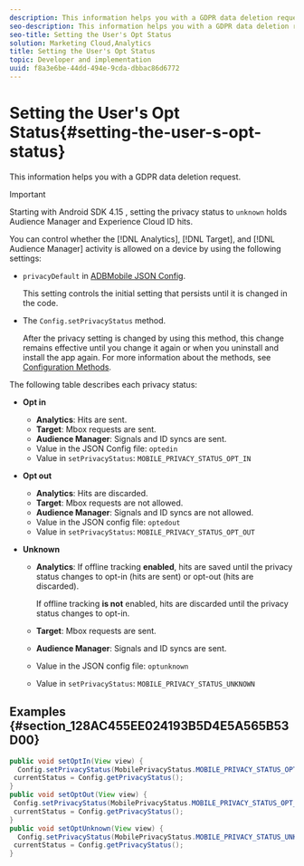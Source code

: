 ```yaml
---
description: This information helps you with a GDPR data deletion request.
seo-description: This information helps you with a GDPR data deletion request.
seo-title: Setting the User's Opt Status
solution: Marketing Cloud,Analytics
title: Setting the User's Opt Status
topic: Developer and implementation
uuid: f8a3e6be-44dd-494e-9cda-dbbac86d6772
---
```


# Setting the User's Opt Status{#setting-the-user-s-opt-status}

This information helps you with a GDPR data deletion request.

>[!IMPORTANT]
>
>Starting with Android SDK 4.15 , setting the privacy status to `unknown` holds Audience Manager and Experience Cloud ID hits.

You can control whether the [!DNL Analytics], [!DNL Target], and [!DNL Audience Manager] activity is allowed on a device by using the following settings:

* `privacyDefault` in [ADBMobile JSON Config](../configuration/json-config/json-config.md#concept_0F700EEE71F94B44A0E4000E6C2DA7FB).

  This setting controls the initial setting that persists until it is changed in the code. 

* The `Config.setPrivacyStatus` method.

  After the privacy setting is changed by using this method, this change remains effective until you change it again or when you uninstall and install the app again. For more information about the methods, see [Configuration Methods](../configuration/methods.md#concept_12F12E3E0E434F8CB997AF4027810EBF).

The following table describes each privacy status: 

* **Opt in**

  * **Analytics**: Hits are sent.  
  * **Target**: Mbox requests are sent. 
  * **Audience Manager**: Signals and ID syncs are sent. 
  * Value in the JSON Config file: `optedin`
  * Value in `setPrivacyStatus`: `MOBILE_PRIVACY_STATUS_OPT_IN`

* **Opt out**

  * **Analytics**: Hits are discarded. 
  * **Target**: Mbox requests are not allowed. 
  * **Audience Manager**: Signals and ID syncs are not allowed.
  * Value in the JSON config file: `optedout`
  * Value in `setPrivacyStatus`: `MOBILE_PRIVACY_STATUS_OPT_OUT`

* **Unknown**

  * **Analytics**: If offline tracking **enabled**, hits are saved until the privacy status changes to opt-in (hits are sent) or opt-out (hits are discarded).
  
    If offline tracking <b>is not</b> enabled, hits are discarded until the privacy status changes to opt-in. 
  * **Target**: Mbox requests are sent. 
  * **Audience Manager**: Signals and ID syncs are sent. 
  * Value in the JSON config file: `optunknown`
  * Value in `setPrivacyStatus`: `MOBILE_PRIVACY_STATUS_UNKNOWN`

## Examples {#section_128AC455EE024193B5D4E5A565B53D00}

```java
public void setOptIn(View view) { 
  Config.setPrivacyStatus(MobilePrivacyStatus.MOBILE_PRIVACY_STATUS_OPT_IN); 
 currentStatus = Config.getPrivacyStatus(); 
} 
public void setOptOut(View view) { 
 Config.setPrivacyStatus(MobilePrivacyStatus.MOBILE_PRIVACY_STATUS_OPT_OUT); 
 currentStatus = Config.getPrivacyStatus(); 
} 
public void setOptUnknown(View view) { 
  Config.setPrivacyStatus(MobilePrivacyStatus.MOBILE_PRIVACY_STATUS_UNKNOWN); 
 currentStatus = Config.getPrivacyStatus(); 
}
```

